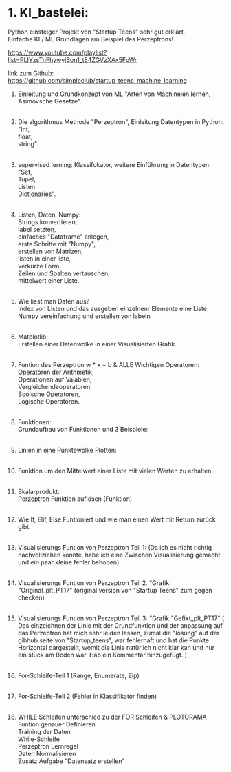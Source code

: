
# 1. KI_bastelei:
<p>Python einsteiger Projekt von "Startup Teens" sehr gut erklärt, <br>
Einfache KI / ML Grundlagen am Beispiel des Perzeptrons! </p>

https://www.youtube.com/playlist?list=PLIYzsTnFhywyjBon1_tE4ZGVzXAx5FpWr

link zum Github: https://github.com/simpleclub/startup_teens_machine_learning

1. Einleitung und Grundkonzept von ML "Arten von Machinelen lernen, Asimovsche Gesetze".<br/><br/>
2. Die algorithmus Methode "Perzeptron", Einleitung Datentypen in Python: <br>"int, <br>float, <br>string". <br/><br/>
3. supervised lerning: Klassifokator, weitere Einführung in Datentypen: <br>"Set, <br>Tupel,<br> Listen <br>Dictionaries".  <br/><br/>

4. Listen, Daten, Numpy: <br>Strings konvertieren, <br> label setzten, <br> einfaches "Dataframe" anlegen, <br> erste Schritte mit "Numpy", <br> erstellen von Matrizen, <br> listen in einer liste, <br> verkürze Form, <br> Zeilen und Spalten vertauschen, <br> mittelwert einer Liste. <br/><br/>
5. Wie liest man Daten aus? <br>Index von Listen und das ausgeben einzelnenr Elemente eine Liste <br> Numpy vereinfachung und erstellen von labeln <br/><br/>
6. Matplotlib: <br> Erstellen einer Datenwolke in einer Visualisierten Grafik. <br/><br/>
7. Funtion des Perzeptron w * x + b & ALLE Wichtigen Operatoren: <br> Operatoren der Arithmetik, <br> Operationen auf Vaiablen, <br> Vergleichendeoperatoren, <br> Boolsche Operatoren, <br> Logische Operatoren. <br/><br/> 
8. Funktionen: <br> Grundaufbau von Funktionen und 3 Beispiele: <br/><br/>
9. Linien in eine Punktewolke Plotten: <br/><br/>
10. Funktion um den Mittelwert einer Liste mit vielen Werten zu erhalten: <br/><br/>
11. Skalarprodukt: <br> Perzeptron Funktion auflösen (Funktion) <br/><br/>
12. Wie If, Elif, Else Funtioniert und wie man einen Wert mit Return zurück gibt. <br/><br/>
13. Visualisierungs Funtion von Perzeptron Teil 1: (Da ich es nicht richtig nachvollziehen konnte, habe ich eine Zwischen Visualisierung gemacht und ein paar kleine fehler behoben) <br/><br/>
14. Visualisierungs Funtion von Perzeptron Teil 2: "Grafik: "Original_plt_PT17" (original version von "Startup Teens" zum gegen checken) <br/><br/>
15. Visualisierungs Funtion von Perzeptron Teil 3: "Grafik "Gefixt_plt_PT17" ( Das einzeichnen der Linie mit der Grundfunktion und der anpassung auf das Perzeptron hat mich sehr leiden lassen, zumal die "lösung" auf der gibhub seite von "Startup_teens", war fehlerhaft und hat die Punkte Horizontal dargestellt, womit die Linie natürlich nicht klar kan und nur ein stück am Boden war. Hab ein Kommentar hinzugefügt. ) <br/><br/>
16. For-Schleife-Teil 1 (Range, Enumerate, Zip) <br/><br/>
17. For-Schleife-Teil 2 (Fehler in Klassifikator finden) <br/><br/>
18. WHILE Schleifen unterschied zu der FOR Schleifen & PLOTORAMA <br> Funtion genauer Definieren <br> Training der Daten <br> While-Schleife <br> Perzeptron Lernregel <br> Daten Normalisieren <br> Zusatz Aufgabe "Datensatz erstellen" <br/><br/> 